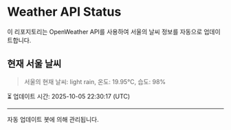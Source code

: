 
# Weather API Status

이 리포지토리는 OpenWeather API를 사용하여 서울의 날씨 정보를 자동으로 업데이트합니다.

## 현재 서울 날씨
> 서울의 현재 날씨: light rain, 온도: 19.95°C, 습도: 98%

⏳ 업데이트 시간: 2025-10-05 22:30:17 (UTC)

---
자동 업데이트 봇에 의해 관리됩니다.
